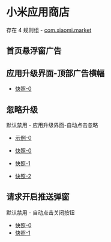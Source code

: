 # 小米应用商店

存在 4 规则组 - [com.xiaomi.market](/src/apps/com.xiaomi.market.ts)

## 首页悬浮窗广告

## 应用升级界面-顶部广告横幅

- [快照-0](https://i.gkd.li/import/13197334)

## 忽略升级

默认禁用 - 应用升级界面-自动点击忽略

- [示例-0](https://github.com/gkd-kit/subscription/assets/45487685/a3a61df9-7757-428e-b4fe-a960e09a0bbe)

- [快照-0](https://gkd-kit.gitee.io/import/12674261)
- [快照-1](https://gkd-kit.gitee.io/import/12674264)
- [快照-2](https://gkd-kit.gitee.io/import/12674269)

## 请求开启推送弹窗

默认禁用 - 自动点击关闭按钮

- [快照-0](https://gkd-kit.gitee.io/import/12714980)
- [快照-1](https://i.gkd.li/import/13197306)

